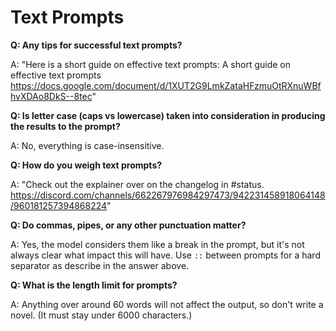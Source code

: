 # Text Prompts

**Q: Any tips for successful text prompts?**

A: "Here is a short guide on effective text prompts: A short guide on effective text prompts
https://docs.google.com/document/d/1XUT2G9LmkZataHFzmuOtRXnuWBfhvXDAo8DkS--8tec"  

**Q: Is letter case (caps vs lowercase) taken into consideration in producing the results to the prompt?**

A: No, everything is case-insensitive.  

**Q: How do you weigh text prompts?**

A: "Check out the explainer over on the changelog in #status.
https://discord.com/channels/662267976984297473/942231458918064148/960181257394868224"  

**Q: Do commas, pipes, or any other punctuation matter?**

A: Yes, the model considers them like a break in the prompt, but it's not always clear what impact this will have.
Use `::` between prompts for a hard separator as describe in the answer above.

**Q: What is the length limit for prompts?**

A: Anything over around 60 words will not affect the output, so don't write a novel. (It must stay under 6000 characters.)
